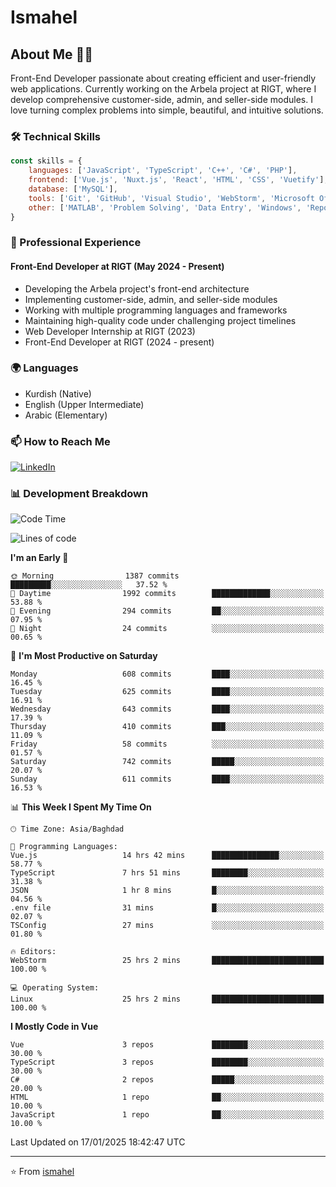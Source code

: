 # Ismahel

## About Me 👨‍💻
Front-End Developer passionate about creating efficient and user-friendly web applications. Currently working on the Arbela project at RIGT, where I develop comprehensive customer-side, admin, and seller-side modules. I love turning complex problems into simple, beautiful, and intuitive solutions.

### 🛠️ Technical Skills
```javascript
const skills = {
    languages: ['JavaScript', 'TypeScript', 'C++', 'C#', 'PHP'],
    frontend: ['Vue.js', 'Nuxt.js', 'React', 'HTML', 'CSS', 'Vuetify'],
    database: ['MySQL'],
    tools: ['Git', 'GitHub', 'Visual Studio', 'WebStorm', 'Microsoft Office'],
    other: ['MATLAB', 'Problem Solving', 'Data Entry', 'Windows', 'Reporting']
}
```

### 💼 Professional Experience
#### Front-End Developer at RIGT (May 2024 - Present)
- Developing the Arbela project's front-end architecture
- Implementing customer-side, admin, and seller-side modules
- Working with multiple programming languages and frameworks
- Maintaining high-quality code under challenging project timelines
- Web Developer Internship at RIGT (2023)
- Front-End Developer at RIGT (2024 - present)

### 🌍 Languages
- Kurdish (Native)
- English (Upper Intermediate)
- Arabic (Elementary)

### 📫 How to Reach Me
[![LinkedIn](https://img.shields.io/badge/LinkedIn-0077B5?style=for-the-badge&logo=linkedin&logoColor=white)](https://linkedin.com/in/ismahel-zero-1053b4228)

### 📊 Development Breakdown
<!--START_SECTION:waka-->
![Code Time](http://img.shields.io/badge/Code%20Time-616%20hrs%204%20mins-blue)

![Lines of code](https://img.shields.io/badge/From%20Hello%20World%20I%27ve%20Written-4.6%20million%20lines%20of%20code-blue)

**I'm an Early 🐤** 

```text
🌞 Morning                1387 commits        █████████░░░░░░░░░░░░░░░░   37.52 % 
🌆 Daytime                1992 commits        █████████████░░░░░░░░░░░░   53.88 % 
🌃 Evening                294 commits         ██░░░░░░░░░░░░░░░░░░░░░░░   07.95 % 
🌙 Night                  24 commits          ░░░░░░░░░░░░░░░░░░░░░░░░░   00.65 % 
```
📅 **I'm Most Productive on Saturday** 

```text
Monday                   608 commits         ████░░░░░░░░░░░░░░░░░░░░░   16.45 % 
Tuesday                  625 commits         ████░░░░░░░░░░░░░░░░░░░░░   16.91 % 
Wednesday                643 commits         ████░░░░░░░░░░░░░░░░░░░░░   17.39 % 
Thursday                 410 commits         ███░░░░░░░░░░░░░░░░░░░░░░   11.09 % 
Friday                   58 commits          ░░░░░░░░░░░░░░░░░░░░░░░░░   01.57 % 
Saturday                 742 commits         █████░░░░░░░░░░░░░░░░░░░░   20.07 % 
Sunday                   611 commits         ████░░░░░░░░░░░░░░░░░░░░░   16.53 % 
```


📊 **This Week I Spent My Time On** 

```text
🕑︎ Time Zone: Asia/Baghdad

💬 Programming Languages: 
Vue.js                   14 hrs 42 mins      ███████████████░░░░░░░░░░   58.77 % 
TypeScript               7 hrs 51 mins       ████████░░░░░░░░░░░░░░░░░   31.38 % 
JSON                     1 hr 8 mins         █░░░░░░░░░░░░░░░░░░░░░░░░   04.56 % 
.env file                31 mins             █░░░░░░░░░░░░░░░░░░░░░░░░   02.07 % 
TSConfig                 27 mins             ░░░░░░░░░░░░░░░░░░░░░░░░░   01.80 % 

🔥 Editors: 
WebStorm                 25 hrs 2 mins       █████████████████████████   100.00 % 

💻 Operating System: 
Linux                    25 hrs 2 mins       █████████████████████████   100.00 % 
```

**I Mostly Code in Vue** 

```text
Vue                      3 repos             ████████░░░░░░░░░░░░░░░░░   30.00 % 
TypeScript               3 repos             ████████░░░░░░░░░░░░░░░░░   30.00 % 
C#                       2 repos             █████░░░░░░░░░░░░░░░░░░░░   20.00 % 
HTML                     1 repo              ██░░░░░░░░░░░░░░░░░░░░░░░   10.00 % 
JavaScript               1 repo              ██░░░░░░░░░░░░░░░░░░░░░░░   10.00 % 
```




 Last Updated on 17/01/2025 18:42:47 UTC
<!--END_SECTION:waka-->

---
⭐️ From [ismahel](https://github.com/ismahelZero)
